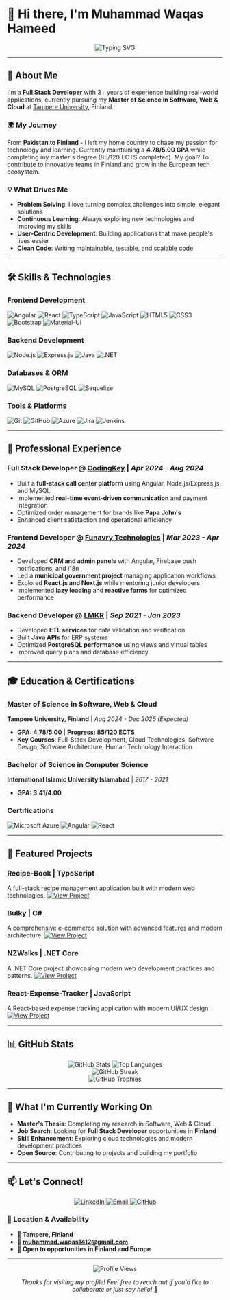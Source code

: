 # 👋 Hi there, I'm Muhammad Waqas Hameed

<div align="center">
  <img src="https://readme-typing-svg.herokuapp.com?font=Fira+Code&weight=500&size=28&pause=1000&color=4F8CC9&center=true&vCenter=true&width=435&lines=Full+Stack+Developer;M.Sc.+Student+%40+Tampere+University;Passionate+Problem+Solver;Always+Learning+%26+Growing" alt="Typing SVG" />
</div>

---

## 🚀 About Me

I'm a **Full Stack Developer** with 3+ years of experience building real-world applications, currently pursuing my **Master of Science in Software, Web & Cloud** at [Tampere University](https://www.tuni.fi/), Finland.

### 🌍 My Journey
From **Pakistan to Finland** - I left my home country to chase my passion for technology and learning. Currently maintaining a **4.78/5.00 GPA** while completing my master's degree (85/120 ECTS completed). My goal? To contribute to innovative teams in Finland and grow in the European tech ecosystem.

### 💡 What Drives Me
- **Problem Solving**: I love turning complex challenges into simple, elegant solutions
- **Continuous Learning**: Always exploring new technologies and improving my skills
- **User-Centric Development**: Building applications that make people's lives easier
- **Clean Code**: Writing maintainable, testable, and scalable code

---

## 🛠️ Skills & Technologies

### **Frontend Development**
![Angular](https://img.shields.io/badge/-Angular-DD0031?style=for-the-badge&logo=angular&logoColor=white)
![React](https://img.shields.io/badge/-React-61DAFB?style=for-the-badge&logo=react&logoColor=black)
![TypeScript](https://img.shields.io/badge/-TypeScript-3178C6?style=for-the-badge&logo=typescript&logoColor=white)
![JavaScript](https://img.shields.io/badge/-JavaScript-F7DF1E?style=for-the-badge&logo=javascript&logoColor=black)
![HTML5](https://img.shields.io/badge/-HTML5-E34F26?style=for-the-badge&logo=html5&logoColor=white)
![CSS3](https://img.shields.io/badge/-CSS3-1572B6?style=for-the-badge&logo=css3&logoColor=white)
![Bootstrap](https://img.shields.io/badge/-Bootstrap-7952B3?style=for-the-badge&logo=bootstrap&logoColor=white)
![Material-UI](https://img.shields.io/badge/-Material--UI-0081CB?style=for-the-badge&logo=material-ui&logoColor=white)

### **Backend Development**
![Node.js](https://img.shields.io/badge/-Node.js-339933?style=for-the-badge&logo=node.js&logoColor=white)
![Express.js](https://img.shields.io/badge/-Express.js-000000?style=for-the-badge&logo=express&logoColor=white)
![Java](https://img.shields.io/badge/-Java-ED8B00?style=for-the-badge&logo=java&logoColor=white)
![.NET](https://img.shields.io/badge/-.NET-512BD4?style=for-the-badge&logo=.net&logoColor=white)

### **Databases & ORM**
![MySQL](https://img.shields.io/badge/-MySQL-4479A1?style=for-the-badge&logo=mysql&logoColor=white)
![PostgreSQL](https://img.shields.io/badge/-PostgreSQL-316192?style=for-the-badge&logo=postgresql&logoColor=white)
![Sequelize](https://img.shields.io/badge/-Sequelize-52B0E7?style=for-the-badge&logo=sequelize&logoColor=white)

### **Tools & Platforms**
![Git](https://img.shields.io/badge/-Git-F05032?style=for-the-badge&logo=git&logoColor=white)
![GitHub](https://img.shields.io/badge/-GitHub-181717?style=for-the-badge&logo=github&logoColor=white)
![Azure](https://img.shields.io/badge/-Azure-0078D4?style=for-the-badge&logo=microsoft-azure&logoColor=white)
![Jira](https://img.shields.io/badge/-Jira-0052CC?style=for-the-badge&logo=jira&logoColor=white)
![Jenkins](https://img.shields.io/badge/-Jenkins-D24939?style=for-the-badge&logo=jenkins&logoColor=white)

---

## 💼 Professional Experience

### **Full Stack Developer** @ [CodingKey](https://codingkey.com/) | *Apr 2024 - Aug 2024*
- Built a **full-stack call center platform** using Angular, Node.js/Express.js, and MySQL
- Implemented **real-time event-driven communication** and payment integration
- Optimized order management for brands like **Papa John's**
- Enhanced client satisfaction and operational efficiency

### **Frontend Developer** @ [Funavry Technologies](https://funavry.com/) | *Mar 2023 - Apr 2024*
- Developed **CRM and admin panels** with Angular, Firebase push notifications, and i18n
- Led a **municipal government project** managing application workflows
- Explored **React.js and Next.js** while mentoring junior developers
- Implemented **lazy loading** and **reactive forms** for optimized performance

### **Backend Developer** @ [LMKR](https://lmkr.com/) | *Sep 2021 - Jan 2023*
- Developed **ETL services** for data validation and verification
- Built **Java APIs** for ERP systems
- Optimized **PostgreSQL performance** using views and virtual tables
- Improved query plans and database efficiency

---

## 🎓 Education & Certifications

### **Master of Science in Software, Web & Cloud**
**Tampere University, Finland** | *Aug 2024 - Dec 2025 (Expected)*
- **GPA: 4.78/5.00** | **Progress: 85/120 ECTS**
- **Key Courses**: Full-Stack Development, Cloud Technologies, Software Design, Software Architecture, Human Technology Interaction

### **Bachelor of Science in Computer Science**
**International Islamic University Islamabad** | *2017 - 2021*
- **GPA: 3.41/4.00**

### **Certifications**
![Microsoft Azure](https://img.shields.io/badge/-Microsoft%20Azure%20Fundamentals-0078D4?style=for-the-badge&logo=microsoft-azure&logoColor=white)
![Angular](https://img.shields.io/badge/-Angular%20Certification-DD0031?style=for-the-badge&logo=angular&logoColor=white)
![React](https://img.shields.io/badge/-React%20%26%20Next.js-61DAFB?style=for-the-badge&logo=react&logoColor=black)

---

## 🚀 Featured Projects

### **Recipe-Book** | TypeScript
A full-stack recipe management application built with modern web technologies.
[![View Project](https://img.shields.io/badge/-View%20Project-181717?style=for-the-badge&logo=github&logoColor=white)](https://github.com/waqas1412/Recipe-Book)

### **Bulky** | C#
A comprehensive e-commerce solution with advanced features and modern architecture.
[![View Project](https://img.shields.io/badge/-View%20Project-181717?style=for-the-badge&logo=github&logoColor=white)](https://github.com/waqas1412/Bulky)

### **NZWalks** | .NET Core
A .NET Core project showcasing modern web development practices and patterns.
[![View Project](https://img.shields.io/badge/-View%20Project-181717?style=for-the-badge&logo=github&logoColor=white)](https://github.com/waqas1412/NZWalks)

### **React-Expense-Tracker** | JavaScript
A React-based expense tracking application with modern UI/UX design.
[![View Project](https://img.shields.io/badge/-View%20Project-181717?style=for-the-badge&logo=github&logoColor=white)](https://github.com/waqas1412/React-Expense-Tracker)

---

## 📊 GitHub Stats

<div align="center">
  <img src="https://github-readme-stats.vercel.app/api?username=waqas1412&show_icons=true&theme=radical&hide_border=true" alt="GitHub Stats" />
  <img src="https://github-readme-stats.vercel.app/api/top-langs/?username=waqas1412&layout=compact&theme=radical&hide_border=true" alt="Top Languages" />
</div>

<div align="center">
  <img src="https://streak-stats.demolab.com/?user=waqas1412&theme=radical&hide_border=true" alt="GitHub Streak" />
</div>

<div align="center">
  <img src="https://github-profile-trophy.vercel.app/?username=waqas1412&theme=radical&no-frame=true&no-bg=true&margin-w=4" alt="GitHub Trophies" />
</div>

---

## 🌟 What I'm Currently Working On

- **Master's Thesis**: Completing my research in Software, Web & Cloud
- **Job Search**: Looking for **Full Stack Developer** opportunities in **Finland**
- **Skill Enhancement**: Exploring cloud technologies and modern development practices
- **Open Source**: Contributing to projects and building my portfolio

---

## 📫 Let's Connect!

<div align="center">
  <a href="https://www.linkedin.com/in/waqas1412/">
    <img src="https://img.shields.io/badge/-LinkedIn-0077B5?style=for-the-badge&logo=linkedin&logoColor=white" alt="LinkedIn" />
  </a>
  <a href="mailto:muhammad.waqas1412@gmail.com">
    <img src="https://img.shields.io/badge/-Email-D14836?style=for-the-badge&logo=gmail&logoColor=white" alt="Email" />
  </a>
  <a href="https://github.com/waqas1412">
    <img src="https://img.shields.io/badge/-GitHub-181717?style=for-the-badge&logo=github&logoColor=white" alt="GitHub" />
  </a>
</div>

### 📍 Location & Availability
- **📍 Tampere, Finland**
- **📧 muhammad.waqas1412@gmail.com**
- **🎯 Open to opportunities in Finland and Europe**

---

<div align="center">
  <img src="https://komarev.com/ghpvc/?username=waqas1412&style=flat-square&color=blue" alt="Profile Views" />
  
  *Thanks for visiting my profile! Feel free to reach out if you'd like to collaborate or just say hello! 👋*
</div>
